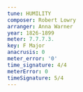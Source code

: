 ```yaml
---
tune: HUMILITY
composer: Robert Lowry
arranger: Anna Warner
year: 1826-1899
meter: 7.7.7.3.
key: F Major
anacrusis: 0
meter_error: '0'
time_signature: 4/4
meterError: 0
timeSignature: 5/4
---
```

